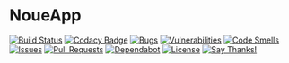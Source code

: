# NoueApp
[![Build Status](https://img.shields.io/travis/eolme/NoueApp/release.svg?label=release&logo=travis&style=flat-square)](https://travis-ci.org/eolme/NoueApp) [![Codacy Badge](https://img.shields.io/codacy/grade/a95d36d7233c41df85c96a8ac9a7240e.svg?logo=codacy&style=flat-square)](https://www.codacy.com/app/eolme/NoueApp) [![Bugs](https://img.shields.io/sonar/https/sonarcloud.io/eolme_NoueApp/bugs.svg?style=flat-square)](https://sonarcloud.io/dashboard?id=eolme_NoueApp) [![Vulnerabilities](https://img.shields.io/sonar/https/sonarcloud.io/eolme_NoueApp/vulnerabilities.svg?style=flat-square)](https://sonarcloud.io/dashboard?id=eolme_NoueApp) [![Code Smells](https://img.shields.io/sonar/https/sonarcloud.io/eolme_NoueApp/code_smells.svg?style=flat-square)](https://sonarcloud.io/dashboard?id=eolme_NoueApp) [![Issues](https://img.shields.io/github/issues-raw/eolme/NoueApp.svg?logo=github&style=flat-square)](https://github.com/eolme/NoueApp/issues) [![Pull Requests](https://img.shields.io/github/issues-pr-raw/eolme/NoueApp.svg?logo=github&style=flat-square)](https://github.com/eolme/NoueApp/pulls) [![Dependabot](https://img.shields.io/badge/dependencies-up%20to%20date-brightgreen.svg?style=flat-square)](https://dependabot.com) [![License](https://img.shields.io/badge/license-GPLv3-blue.svg?style=flat-square)](https://github.com/eolme/NoueApp/blob/master/LICENSE.md) [![Say Thanks!](https://img.shields.io/badge/say%20thanks-!-1EAEDB.svg?style=flat-square)](https://saythanks.io/to/eolme)

